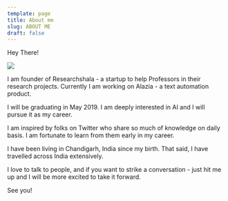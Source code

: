 ```yaml
---
template: page
title: About me
slug: ABOUT ME
draft: false
---
```

Hey There!

![](/media/goa.jpeg)

I am founder of Researchshala - a startup to help Professors in their research projects. Currently I am working on Alazia - a text automation product. 

I will be graduating in May 2019. I am deeply interested in AI and I will pursue it as my career. 

I am inspired by folks on Twitter who share so much of knowledge on daily basis. I am fortunate to learn from them early in my career. 

I have been living in Chandigarh, India since my birth. That said, I have travelled across India extensively.  

I love to talk to people, and if you want to strike a conversation - just hit me up and I will be more excited to take it forward. 

See you!
